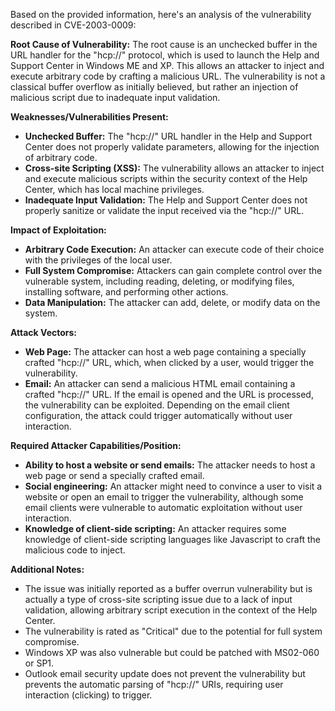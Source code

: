 Based on the provided information, here's an analysis of the vulnerability described in CVE-2003-0009:

**Root Cause of Vulnerability:**
The root cause is an unchecked buffer in the URL handler for the "hcp://" protocol, which is used to launch the Help and Support Center in Windows ME and XP. This allows an attacker to inject and execute arbitrary code by crafting a malicious URL. The vulnerability is not a classical buffer overflow as initially believed, but rather an injection of malicious script due to inadequate input validation.

**Weaknesses/Vulnerabilities Present:**

*   **Unchecked Buffer:** The "hcp://" URL handler in the Help and Support Center does not properly validate parameters, allowing for the injection of arbitrary code.
*   **Cross-site Scripting (XSS):** The vulnerability allows an attacker to inject and execute malicious scripts within the security context of the Help Center, which has local machine privileges.
*   **Inadequate Input Validation:** The Help and Support Center does not properly sanitize or validate the input received via the "hcp://" URL.

**Impact of Exploitation:**

*   **Arbitrary Code Execution:** An attacker can execute code of their choice with the privileges of the local user.
*   **Full System Compromise:** Attackers can gain complete control over the vulnerable system, including reading, deleting, or modifying files, installing software, and performing other actions.
*   **Data Manipulation:** The attacker can add, delete, or modify data on the system.

**Attack Vectors:**

*   **Web Page:** The attacker can host a web page containing a specially crafted "hcp://" URL, which, when clicked by a user, would trigger the vulnerability.
*   **Email:** An attacker can send a malicious HTML email containing a crafted "hcp://" URL. If the email is opened and the URL is processed, the vulnerability can be exploited. Depending on the email client configuration, the attack could trigger automatically without user interaction.

**Required Attacker Capabilities/Position:**

*   **Ability to host a website or send emails:** The attacker needs to host a web page or send a specially crafted email.
*   **Social engineering:** An attacker might need to convince a user to visit a website or open an email to trigger the vulnerability, although some email clients were vulnerable to automatic exploitation without user interaction.
*   **Knowledge of client-side scripting:** An attacker requires some knowledge of client-side scripting languages like Javascript to craft the malicious code to inject.

**Additional Notes:**

*   The issue was initially reported as a buffer overrun vulnerability but is actually a type of cross-site scripting issue due to a lack of input validation, allowing arbitrary script execution in the context of the Help Center.
*   The vulnerability is rated as "Critical" due to the potential for full system compromise.
*   Windows XP was also vulnerable but could be patched with MS02-060 or SP1.
*   Outlook email security update does not prevent the vulnerability but prevents the automatic parsing of "hcp://" URIs, requiring user interaction (clicking) to trigger.